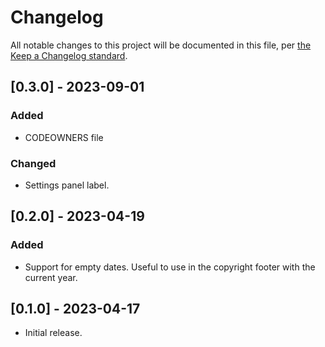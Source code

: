 # Changelog

All notable changes to this project will be documented in this file, per [the Keep a Changelog standard](http://keepachangelog.com/).

## [0.3.0] - 2023-09-01

### Added

- CODEOWNERS file

### Changed

- Settings panel label.

## [0.2.0] - 2023-04-19

### Added

- Support for empty dates. Useful to use in the copyright footer with the current year.

## [0.1.0] - 2023-04-17
- Initial release.
